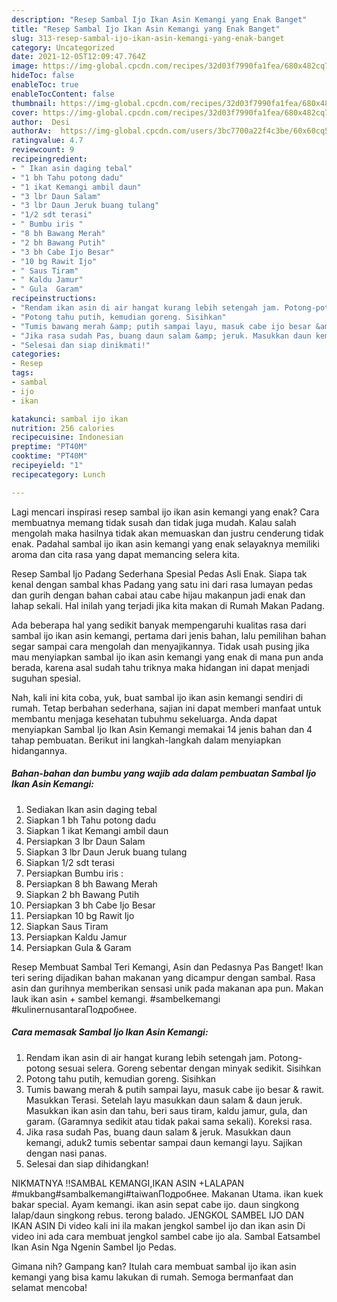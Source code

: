 ```yaml
---
description: "Resep Sambal Ijo Ikan Asin Kemangi yang Enak Banget"
title: "Resep Sambal Ijo Ikan Asin Kemangi yang Enak Banget"
slug: 313-resep-sambal-ijo-ikan-asin-kemangi-yang-enak-banget
category: Uncategorized
date: 2021-12-05T12:09:47.764Z
image: https://img-global.cpcdn.com/recipes/32d03f7990fa1fea/680x482cq70/sambal-ijo-ikan-asin-kemangi-foto-resep-utama.jpg
hideToc: false
enableToc: true
enableTocContent: false
thumbnail: https://img-global.cpcdn.com/recipes/32d03f7990fa1fea/680x482cq70/sambal-ijo-ikan-asin-kemangi-foto-resep-utama.jpg
cover: https://img-global.cpcdn.com/recipes/32d03f7990fa1fea/680x482cq70/sambal-ijo-ikan-asin-kemangi-foto-resep-utama.jpg
author:  Desi
authorAv:  https://img-global.cpcdn.com/users/3bc7700a22f4c3be/60x60cq50/avatar.jpg
ratingvalue: 4.7
reviewcount: 9
recipeingredient:
- " Ikan asin daging tebal"
- "1 bh Tahu potong dadu"
- "1 ikat Kemangi ambil daun"
- "3 lbr Daun Salam"
- "3 lbr Daun Jeruk buang tulang"
- "1/2 sdt terasi"
- " Bumbu iris "
- "8 bh Bawang Merah"
- "2 bh Bawang Putih"
- "3 bh Cabe Ijo Besar"
- "10 bg Rawit Ijo"
- " Saus Tiram"
- " Kaldu Jamur"
- " Gula  Garam"
recipeinstructions:
- "Rendam ikan asin di air hangat kurang lebih setengah jam. Potong-potong sesuai selera. Goreng sebentar dengan minyak sedikit. Sisihkan"
- "Potong tahu putih, kemudian goreng. Sisihkan"
- "Tumis bawang merah &amp; putih sampai layu, masuk cabe ijo besar &amp; rawit. Masukkan Terasi. Setelah layu masukkan daun salam &amp; daun jeruk. Masukkan ikan asin dan tahu, beri saus tiram, kaldu jamur, gula, dan garam. (Garamnya sedikit atau tidak pakai sama sekali). Koreksi rasa."
- "Jika rasa sudah Pas, buang daun salam &amp; jeruk. Masukkan daun kemangi, aduk2 tumis sebentar sampai daun kemangi layu. Sajikan dengan nasi panas."
- "Selesai dan siap dinikmati!"
categories:
- Resep
tags:
- sambal
- ijo
- ikan

katakunci: sambal ijo ikan 
nutrition: 256 calories
recipecuisine: Indonesian
preptime: "PT40M"
cooktime: "PT40M"
recipeyield: "1"
recipecategory: Lunch

---
```



Lagi mencari inspirasi resep sambal ijo ikan asin kemangi yang enak? Cara membuatnya memang tidak susah dan tidak juga mudah. Kalau salah mengolah maka hasilnya tidak akan memuaskan dan justru cenderung tidak enak. Padahal sambal ijo ikan asin kemangi yang enak selayaknya memiliki aroma dan cita rasa yang dapat memancing selera kita.


Resep Sambal Ijo Padang Sederhana Spesial Pedas Asli Enak. Siapa tak kenal dengan sambal khas Padang yang satu ini dari rasa lumayan pedas dan gurih dengan bahan cabai atau cabe hijau makanpun jadi enak dan lahap sekali. Hal inilah yang terjadi jika kita makan di Rumah Makan Padang.

Ada beberapa hal yang sedikit banyak mempengaruhi kualitas rasa dari sambal ijo ikan asin kemangi, pertama dari jenis bahan, lalu pemilihan bahan segar sampai cara mengolah dan menyajikannya. Tidak usah pusing jika mau menyiapkan sambal ijo ikan asin kemangi yang enak di mana pun anda berada, karena asal sudah tahu triknya maka hidangan ini dapat menjadi suguhan spesial.


Nah, kali ini kita coba, yuk, buat sambal ijo ikan asin kemangi sendiri di rumah. Tetap berbahan sederhana, sajian ini dapat memberi manfaat untuk membantu menjaga kesehatan tubuhmu sekeluarga. Anda dapat menyiapkan Sambal Ijo Ikan Asin Kemangi memakai 14 jenis bahan dan 4 tahap pembuatan. Berikut ini langkah-langkah dalam menyiapkan hidangannya.

<!--inarticleads1-->

##### Bahan-bahan dan bumbu yang wajib ada dalam pembuatan Sambal Ijo Ikan Asin Kemangi:

1. Sediakan  Ikan asin daging tebal
1. Siapkan 1 bh Tahu potong dadu
1. Siapkan 1 ikat Kemangi ambil daun
1. Persiapkan 3 lbr Daun Salam
1. Siapkan 3 lbr Daun Jeruk buang tulang
1. Siapkan 1/2 sdt terasi
1. Persiapkan  Bumbu iris :
1. Persiapkan 8 bh Bawang Merah
1. Siapkan 2 bh Bawang Putih
1. Persiapkan 3 bh Cabe Ijo Besar
1. Persiapkan 10 bg Rawit Ijo
1. Siapkan  Saus Tiram
1. Persiapkan  Kaldu Jamur
1. Persiapkan  Gula &amp; Garam


Resep Membuat Sambal Teri Kemangi, Asin dan Pedasnya Pas Banget! Ikan teri sering dijadikan bahan makanan yang dicampur dengan sambal. Rasa asin dan gurihnya memberikan sensasi unik pada makanan apa pun. Makan lauk ikan asin + sambel kemangi. #sambelkemangi #kulinernusantaraПодробнее. 

<!--inarticleads2-->

##### Cara memasak Sambal Ijo Ikan Asin Kemangi:

1. Rendam ikan asin di air hangat kurang lebih setengah jam. Potong-potong sesuai selera. Goreng sebentar dengan minyak sedikit. Sisihkan
1. Potong tahu putih, kemudian goreng. Sisihkan
1. Tumis bawang merah &amp; putih sampai layu, masuk cabe ijo besar &amp; rawit. Masukkan Terasi. Setelah layu masukkan daun salam &amp; daun jeruk. Masukkan ikan asin dan tahu, beri saus tiram, kaldu jamur, gula, dan garam. (Garamnya sedikit atau tidak pakai sama sekali). Koreksi rasa.
1. Jika rasa sudah Pas, buang daun salam &amp; jeruk. Masukkan daun kemangi, aduk2 tumis sebentar sampai daun kemangi layu. Sajikan dengan nasi panas.
1. Selesai dan siap dihidangkan!

NIKMATNYA ‼SAMBAL KEMANGI,IKAN ASIN +LALAPAN #mukbang#sambalkemangi#taiwanПодробнее. Makanan Utama. ikan kuek bakar special. Ayam kemangi. ikan asin sepat cabe ijo. daun singkong lalap/daun singkong rebus. terong balado. JENGKOL SAMBEL IJO DAN IKAN ASIN Di video kali ini ila makan jengkol sambel ijo dan ikan asin Di video ini ada cara membuat jengkol sambel cabe ijo ala. Sambal Eatsambel Ikan Asin Nga Ngenin Sambel Ijo Pedas. 

Gimana nih? Gampang kan? Itulah cara membuat sambal ijo ikan asin kemangi yang bisa kamu lakukan di rumah. Semoga bermanfaat dan selamat mencoba!
